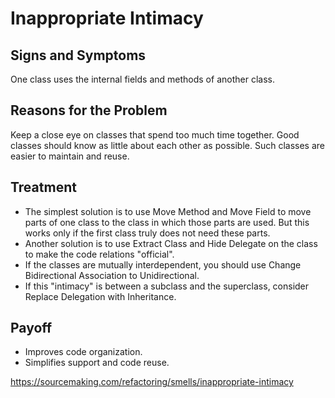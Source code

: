 Inappropriate Intimacy
======================

Signs and Symptoms
------------------

One class uses the internal fields and methods of another class.

Reasons for the Problem
-----------------------

Keep a close eye on classes that spend too much time together. Good classes should know as little about each other as possible. Such classes are easier to maintain and reuse.

Treatment
---------

- The simplest solution is to use Move Method and Move Field to move parts of one class to the class in which those parts are used. But this works only if the first class truly does not need these parts.
- Another solution is to use Extract Class and Hide Delegate on the class to make the code relations "official".
- If the classes are mutually interdependent, you should use Change Bidirectional Association to Unidirectional.
- If this "intimacy" is between a subclass and the superclass, consider Replace Delegation with Inheritance.

Payoff
------

- Improves code organization.
- Simplifies support and code reuse.

https://sourcemaking.com/refactoring/smells/inappropriate-intimacy
